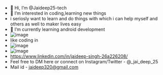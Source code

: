 - 👋 Hi, I’m @Jaideep25-tech
- 👀 I’m interested in coding,learning new things
- i seriosly want to learn and do things with which i can help myself and others as well to maker lives easy
- 🌱 I’m currently learning android development  
- ![image](https://user-images.githubusercontent.com/79747022/126527777-eba0f073-6a0d-4122-b92f-fd0e763538c9.png)
- like coding in 
- ![image](https://user-images.githubusercontent.com/79747022/126527997-10c10841-624c-41f5-b306-b6430de2963b.png)
- ![image](https://user-images.githubusercontent.com/79747022/126528063-d799c68b-b13d-4007-a02d-b15c5a07b527.png)
- https://www.linkedin.com/in/jaideep-singh-26a226208/
- Feel free to DM here or connect on Instagram/Twitter - @_jai_deep_25
- Mail id - jaideep320@gmail.com
